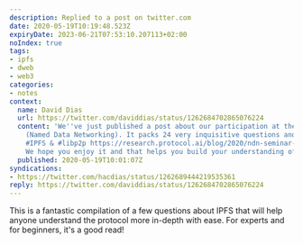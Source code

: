 ```yaml
---
description: Replied to a post on twitter.com
date: 2020-05-19T10:19:48.523Z
expiryDate: 2023-06-21T07:53:10.207113+02:00
noIndex: true
tags:
- ipfs
- dweb
- web3
categories:
- notes
context:
  name: David Dias
  url: https://twitter.com/daviddias/status/1262684702865076224
  content: 'We''ve just published a post about our participation at the NDN Seminar
    (Named Data Networking). It packs 24 very inquisitive questions and answers about
    #IPFS & #libp2p https://research.protocol.ai/blog/2020/ndn-seminar-a-high-level-overview-of-the-interplanetary-file-system/
    We hope you enjoy it and that helps you build your understanding of IPFS & libp2p:)'
  published: 2020-05-19T10:01:07Z
syndications:
- https://twitter.com/hacdias/status/1262689444219535361
reply: https://twitter.com/daviddias/status/1262684702865076224
---
```


This is a fantastic compilation of a few questions about IPFS that will help anyone understand the protocol more in-depth with ease. For experts and for beginners, it's a good read!
